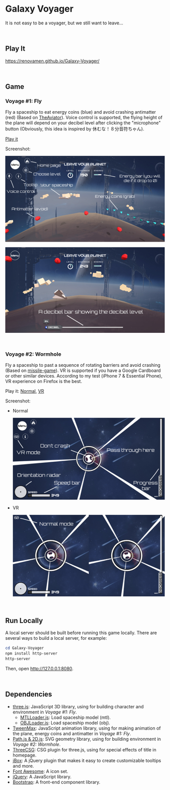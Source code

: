 # Galaxy Voyager

It is not easy to be a voyager, but we still want to leave...

&nbsp;

## Play It

https://renovamen.github.io/Galaxy-Voyager/

&nbsp;

## Game

### Voyage #1: Fly

Fly a spaceship to eat energy coins (blue) and avoid crashing antimatter (red) (Based on [TheAviator](https://github.com/yakudoo/TheAviator)). Voice control is supported, the flying height of the plane will depend on your decibel level after clicking the "microphone" button (Obviously, this idea is inspired by 休むな！８分音符ちゃん).

[Play it](https://renovamen.github.io/Galaxy-Voyager/views/level1.html)

Screenshot:

![screenshot-fly](docs/fly-ui.jpg)

![screenshot-fly](docs/fly-decibel.jpg)

&nbsp;

### Voyage #2: Wormhole

Fly a spaceship to past a sequence of rotating barriers and avoid crashing (Based on [missile-game](https://github.com/bwhmather/missile-game)). VR is supported if you have a Google Cardboard or other similar devices. According to my test (iPhone 7 & Essential Phone), VR experience on Firefox is the best.

Play it: [Normal](https://renovamen.github.io/Galaxy-Voyager/views/level2.html), [VR](https://renovamen.github.io/Galaxy-Voyager/views/level2-vr.html)

Screenshot:

- Normal

  ![screenshot-wormhole](docs/wormhole.jpg)

- VR

  ![screenshot-wormhole-vr](docs/wormhole-vr.jpg)

&nbsp;

## Run Locally

A local server should be built before running this game locally. There are several ways to build a local server, for example:

```powershell
cd Galaxy-Voyager
npm install http-server
http-server
```

Then, open  http://127.0.0.1:8080.

&nbsp;

## Dependencies

- [three.js](https://github.com/mrdoob/three.js/): JavaScript 3D library, using for building character and environment in *Voyage #1: Fly*.
  - [MTLLoader.js](https://github.com/mrdoob/three.js/blob/master/examples/js/loaders/MTLLoader.js): Load spaceship model (mtl).
  - [OBJLoader.js](https://github.com/mrdoob/three.js/blob/master/src/loaders/ObjectLoader.js): Load spaceship model (obj).
- [TweenMax](https://www.tweenmax.com.cn/): JavaScript animation library, using for making animation of the plane, energy coins and antimatter in *Voyage #1: Fly*.
- [Path.js & 2D.js](http://www.kevlindev.com/gui/shapes/path/index.htm): SVG geometry library, using for building environment in *Voyage #2: Wormhole*.
- [ThreeCSG](https://github.com/chandlerprall/ThreeCSG): CSG plugin for three.js, using for special effects of title in homepage.
- [jBox](https://github.com/StephanWagner/jBox): A jQuery plugin that makes it easy to create customizable tooltips and more.
- [Font Awesome](https://github.com/FortAwesome/Font-Awesome): A icon set.
- [jQuery](https://github.com/jquery/jquery): A JavaScript library.
- [Bootstrap](https://github.com/twbs/bootstrap): A front-end component library.
